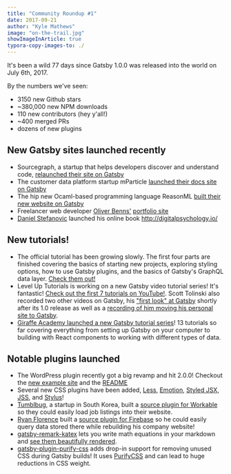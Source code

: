 ```yaml
---
title: "Community Roundup #1"
date: 2017-09-21
author: "Kyle Mathews"
image: "on-the-trail.jpg"
showImageInArticle: true
typora-copy-images-to: ./
---
```

It's been a wild 77 days since Gatsby 1.0.0 was released into the world on July 6th, 2017.

By the numbers we've seen:

* 3150 new Github stars
* ~380,000 new NPM downloads
* 110 new contributors (hey y'all!)
* ~400 merged PRs
* dozens of new plugins

## New Gatsby sites launched recently

* Sourcegraph, a startup that helps developers discover and understand code, [relaunched their site on Gatsby](https://about.sourcegraph.com/)
* The customer data platform startup mParticle [launched their docs site on Gatsby](https://docs.mparticle.com/)
* The hip new Ocaml-based programming language ReasonML [built their new website on Gatsby](https://reasonml.github.io/)
* Freelancer web developer [Oliver Benns'](https://twitter.com/oliverbenns/) [portfolio site](https://oliverbenns.com/)
* [Daniel Stefanovic](https://twitter.com/danistefanovic) launched his online book http://digitalpsychology.io/

## New tutorials!

* The official tutorial has been growing slowly. The first four parts are finished covering the basics of starting new projects, exploring styling options, how to use Gatsby plugins, and the basics of Gatsby's GraphQL data layer. [Check them out!](/tutorial/)
* Level Up Tutorials is working on a new Gatsby video tutorial series! It's fantastic! [Check out the first 7 tutorials on YouTube!](https://www.youtube.com/watch?v=b2H7fWhQcdE&list=PLLnpHn493BHHfoINKLELxDch3uJlSapxg). Scott Tolinski also recorded two other videos on Gatsby, his ["first look" at Gatsby](https://www.youtube.com/watch?v=CSemYFzHAtU) shortly after its 1.0 release as well as a [recording of him moving his personal site to Gatsby](https://www.youtube.com/watch?v=xqaThBnesfY).
* [Giraffe Academy launched a new Gatsby tutorial series](https://www.youtube.com/playlist?list=PLLAZ4kZ9dFpMXuwazIt4mWtTuqOHdjRlk)! 13 tutorials so far covering everything from setting up Gatsby on your computer to building with React components to working with different types of data.

## Notable plugins launched

* The WordPress plugin recently got a big revamp and hit 2.0.0! Checkout the [new example site](https://using-wordpress.gatsbyjs.org/) and the [README](https://github.com/gatsbyjs/gatsby/tree/master/packages/gatsby-source-wordpress)
* Several new CSS plugins have been added, [Less](https://github.com/gatsbyjs/gatsby/tree/master/packages/gatsby-plugin-less), [Emotion](https://github.com/gatsbyjs/gatsby/tree/master/packages/gatsby-plugin-emotion), [Styled JSX](https://github.com/gatsbyjs/gatsby/tree/master/packages/gatsby-plugin-styled-jsx), [JSS](https://github.com/gatsbyjs/gatsby/tree/master/packages/gatsby-plugin-jss), and [Stylus](https://github.com/gatsbyjs/gatsby/tree/master/packages/gatsby-plugin-stylus)!
* [Tumblbug](https://www.tumblbug.com/), a startup in South Korea, built a [source plugin for Workable](https://github.com/tumblbug/gatsby-source-workable) so they could easily load job listings into their website.
* [Ryan Florence](https://twitter.com/ryanflorence) built a [source plugin for Firebase](https://github.com/ReactTraining/gatsby-source-firebase) so he could easily query data stored there while rebuilding his company website!
* [gatsby-remark-katex](https://github.com/gatsbyjs/gatsby/tree/master/packages/gatsby-remark-katex) lets you write math equations in your markdown and [see them beautifully rendered](https://using-remark.gatsbyjs.org/katex/).
* [gatsby-plugin-purify-css](https://github.com/rongierlach/gatsby-plugin-purify-css) adds drop-in support for removing unused CSS during Gatsby builds! It uses [PurifyCSS](https://github.com/purifycss/purifycss) and can lead to huge reductions in CSS weight.